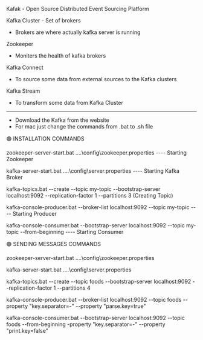 Kafak - Open Source Distributed Event Sourcing Platform

Kafka Cluster - Set of brokers 
- Brokers are where actually kafka server is running

Zookeeper
- Moniters the health of kafka brokers


Kafka Connect
- To source some data from external sources to the Kafka clusters


Kafka Stream
- To transform some data from Kafka Cluster


-------------------------------------------------------------------------------------------------------------------------------

- Download the Kafka from the website 
- For mac just change the commands from .bat to .sh file


🟢 INSTALLATION COMMANDS

zookeeper-server-start.bat ..\..\config\zookeeper.properties   ---- Starting Zookeeper

kafka-server-start.bat ..\..\config\server.properties         ---- Starting Kafka Broker

kafka-topics.bat --create --topic my-topic --bootstrap-server localhost:9092 --replication-factor 1 --partitions 3 (Creating Topic)

kafka-console-producer.bat --broker-list localhost:9092 --topic my-topic    ---- Starting Producer

kafka-console-consumer.bat --bootstrap-server localhost:9092 --topic my-topic --from-beginning      ---- Starting Consumer




🟢 SENDING MESSAGES COMMANDS

zookeeper-server-start.bat ..\..\config\zookeeper.properties

kafka-server-start.bat ..\..\config\server.properties

kafka-topics.bat --create --topic foods --bootstrap-server localhost:9092 --replication-factor 1 --partitions 4

kafka-console-producer.bat --broker-list localhost:9092 --topic foods --property "key.separator=-" --property "parse.key=true"

kafka-console-consumer.bat --bootstrap-server localhost:9092 --topic foods --from-beginning -property "key.separator=-" --property "print.key=false"
